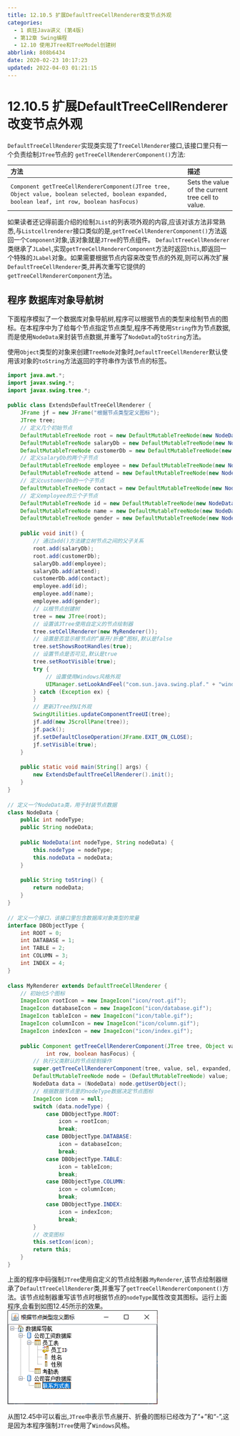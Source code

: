 ```yaml
---
title: 12.10.5 扩展DefaultTreeCellRenderer改变节点外观
categories: 
  - 1 疯狂Java讲义 (第4版)
  - 第12章 Swing编程
  - 12.10 使用JTree和TreeModel创建树
abbrlink: 808b6434
date: 2020-02-23 10:17:23
updated: 2022-04-03 01:21:15
---
```

# 12.10.5 扩展DefaultTreeCellRenderer改变节点外观
`DefaultTreeCellRenderer`实现类实现了`TreeCellRenderer`接口,该接口里只有一个负责绘制`JTree`节点的
`getTreeCellRendererComponent()`方法:

|方法|描述|
|:--|:--|
|`Component getTreeCellRendererComponent(JTree tree, Object value, boolean selected, boolean expanded, boolean leaf, int row, boolean hasFocus)`|Sets the value of the current tree cell to value.|

如果读者还记得前面介绍的绘制`JList`的列表项外观的内容,应该对该方法非常熟悉,与`Listcellrenderer`接口类似的是,`getTreeCellRendererComponent()`方法返回一个`Component`对象,该对象就是`JTree`的节点组件。
`DefaultTreeCellRenderer`类继承了`JLabel`,实现`getTreeCellRendererComponent`方法时返回`this`,即返回一个特殊的`JLabel`对象。如果需要根据节点内容来改变节点的外观,则可以再次扩展`DefaultTreeCellRenderer`类,并再次重写它提供的`getTreeCellRendererComponent`方法。

## 程序 数据库对象导航树
下面程序模拟了一个数据库对象导航树,程序可以根据节点的类型来绘制节点的图标。在本程序中为了给每个节点指定节点类型,程序不再使用`String`作为节点数据,而是使用`NodeData`来封装节点数据,并重写了`NodeData`的`toString`方法。

使用`Object`类型的对象来创建`TreeNode`对象时,`DefaultTreeCellRenderer`默认使用该对象的`toString`方法返回的字符串作为该节点的标签。

```java
import java.awt.*;
import javax.swing.*;
import javax.swing.tree.*;

public class ExtendsDefaultTreeCellRenderer {
    JFrame jf = new JFrame("根据节点类型定义图标");
    JTree tree;
    // 定义几个初始节点
    DefaultMutableTreeNode root = new DefaultMutableTreeNode(new NodeData(DBObjectType.ROOT, "数据库导航"));
    DefaultMutableTreeNode salaryDb = new DefaultMutableTreeNode(new NodeData(DBObjectType.DATABASE, "公司工资数据库"));
    DefaultMutableTreeNode customerDb = new DefaultMutableTreeNode(new NodeData(DBObjectType.DATABASE, "公司客户数据库"));
    // 定义salaryDb的两个子节点
    DefaultMutableTreeNode employee = new DefaultMutableTreeNode(new NodeData(DBObjectType.TABLE, "员工表"));
    DefaultMutableTreeNode attend = new DefaultMutableTreeNode(new NodeData(DBObjectType.TABLE, "考勤表"));
    // 定义customerDb的一个子节点
    DefaultMutableTreeNode contact = new DefaultMutableTreeNode(new NodeData(DBObjectType.TABLE, "联系方式表"));
    // 定义employee的三个子节点
    DefaultMutableTreeNode id = new DefaultMutableTreeNode(new NodeData(DBObjectType.INDEX, "员工ID"));
    DefaultMutableTreeNode name = new DefaultMutableTreeNode(new NodeData(DBObjectType.COLUMN, "姓名"));
    DefaultMutableTreeNode gender = new DefaultMutableTreeNode(new NodeData(DBObjectType.COLUMN, "性别"));

    public void init() {
        // 通过add()方法建立树节点之间的父子关系
        root.add(salaryDb);
        root.add(customerDb);
        salaryDb.add(employee);
        salaryDb.add(attend);
        customerDb.add(contact);
        employee.add(id);
        employee.add(name);
        employee.add(gender);
        // 以根节点创建树
        tree = new JTree(root);
        // 设置该JTree使用自定义的节点绘制器
        tree.setCellRenderer(new MyRenderer());
        // 设置是否显示根节点的“展开/折叠”图标,默认是false
        tree.setShowsRootHandles(true);
        // 设置节点是否可见,默认是true
        tree.setRootVisible(true);
        try {
            // 设置使用Windows风格外观
            UIManager.setLookAndFeel("com.sun.java.swing.plaf." + "windows.WindowsLookAndFeel");
        } catch (Exception ex) {
        }
        // 更新JTree的UI外观
        SwingUtilities.updateComponentTreeUI(tree);
        jf.add(new JScrollPane(tree));
        jf.pack();
        jf.setDefaultCloseOperation(JFrame.EXIT_ON_CLOSE);
        jf.setVisible(true);
    }

    public static void main(String[] args) {
        new ExtendsDefaultTreeCellRenderer().init();
    }
}

// 定义一个NodeData类，用于封装节点数据
class NodeData {
    public int nodeType;
    public String nodeData;

    public NodeData(int nodeType, String nodeData) {
        this.nodeType = nodeType;
        this.nodeData = nodeData;
    }

    public String toString() {
        return nodeData;
    }
}

// 定义一个接口，该接口里包含数据库对象类型的常量
interface DBObjectType {
    int ROOT = 0;
    int DATABASE = 1;
    int TABLE = 2;
    int COLUMN = 3;
    int INDEX = 4;
}

class MyRenderer extends DefaultTreeCellRenderer {
    // 初始化5个图标
    ImageIcon rootIcon = new ImageIcon("icon/root.gif");
    ImageIcon databaseIcon = new ImageIcon("icon/database.gif");
    ImageIcon tableIcon = new ImageIcon("icon/table.gif");
    ImageIcon columnIcon = new ImageIcon("icon/column.gif");
    ImageIcon indexIcon = new ImageIcon("icon/index.gif");

    public Component getTreeCellRendererComponent(JTree tree, Object value, boolean sel, boolean expanded, boolean leaf,
            int row, boolean hasFocus) {
        // 执行父类默认的节点绘制操作
        super.getTreeCellRendererComponent(tree, value, sel, expanded, leaf, row, hasFocus);
        DefaultMutableTreeNode node = (DefaultMutableTreeNode) value;
        NodeData data = (NodeData) node.getUserObject();
        // 根据数据节点里的nodeType数据决定节点图标
        ImageIcon icon = null;
        switch (data.nodeType) {
            case DBObjectType.ROOT:
                icon = rootIcon;
                break;
            case DBObjectType.DATABASE:
                icon = databaseIcon;
                break;
            case DBObjectType.TABLE:
                icon = tableIcon;
                break;
            case DBObjectType.COLUMN:
                icon = columnIcon;
                break;
            case DBObjectType.INDEX:
                icon = indexIcon;
                break;
        }
        // 改变图标
        this.setIcon(icon);
        return this;
    }
}
```
上面的程序中码强制`JTree`使用自定义的节点绘制器:`MyRenderer`,该节点绘制器继承了`DefaultTreeCellRenderer`类,并重写了`getTreeCellRendererComponent()`方法。该节点绘制器重写该节点时根据节点的`nodeType`属性改变其图标。运行上面程序,会看到如图12.45所示的效果。
![](https://raw.githubusercontent.com/lanlan2017/images/master/CrazyJavaHandout4/Chapter12/12.10.5/1.png)
<!-- CrazyJavaHandout4/Chapter12/12.10.5/1 -->
从图12.45中可以看出,`JTree`中表示节点展开、折叠的图标已经改为了“+”和“-”,这是因为本程序强制`JTree`使用了`Windows`风格。
